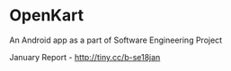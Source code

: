 # OpenKart
An Android app as a part of Software Engineering Project

January Report - http://tiny.cc/b-se18jan
